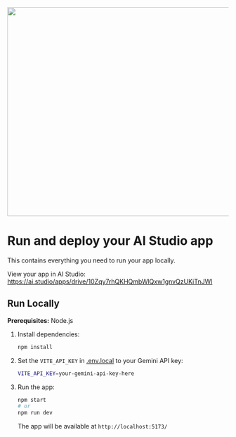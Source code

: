 <div align="center">
<img width="1200" height="475" alt="GHBanner" src="https://github.com/user-attachments/assets/0aa67016-6eaf-458a-adb2-6e31a0763ed6" />
</div>

# Run and deploy your AI Studio app

This contains everything you need to run your app locally.

View your app in AI Studio: https://ai.studio/apps/drive/10Zqy7rhQKHQmbWlQxw1gnvQzUKiTnJWl

## Run Locally

**Prerequisites:**  Node.js


1. Install dependencies:
   ```bash
   npm install
   ```

2. Set the `VITE_API_KEY` in [.env.local](.env.local) to your Gemini API key:
   ```bash
   VITE_API_KEY=your-gemini-api-key-here
   ```

3. Run the app:
   ```bash
   npm start
   # or
   npm run dev
   ```
   
   The app will be available at `http://localhost:5173/`
